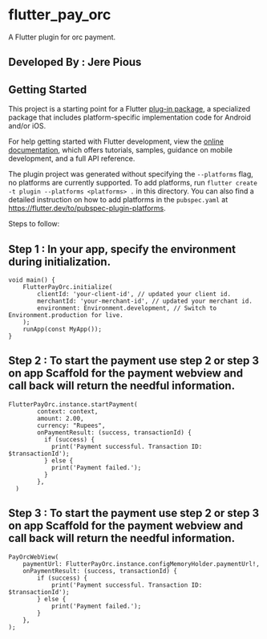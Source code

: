 # flutter_pay_orc

A Flutter plugin for orc payment.

## Developed By : Jere Pious

## Getting Started

This project is a starting point for a Flutter
[plug-in package](https://flutter.dev/to/develop-plugins),
a specialized package that includes platform-specific implementation code for
Android and/or iOS.

For help getting started with Flutter development, view the
[online documentation](https://docs.flutter.dev), which offers tutorials,
samples, guidance on mobile development, and a full API reference.

The plugin project was generated without specifying the `--platforms` flag, no platforms are currently supported.
To add platforms, run `flutter create -t plugin --platforms <platforms> .` in this directory.
You can also find a detailed instruction on how to add platforms in the `pubspec.yaml` at https://flutter.dev/to/pubspec-plugin-platforms.

Steps to follow:

## Step 1 : In your app, specify the environment during initialization.

    void main() {        
        FlutterPayOrc.initialize(
            clientId: 'your-client-id', // updated your client id.
            merchantId: 'your-merchant-id', // updated your merchant id.
            environment: Environment.development, // Switch to Environment.production for live.
        );    
        runApp(const MyApp());
    }

## Step 2 : To start the payment use step 2 or step 3 on app Scaffold for the payment webview and call back will return the needful information.


    FlutterPayOrc.instance.startPayment(
            context: context,
            amount: 2.00,
            currency: "Rupees",
            onPaymentResult: (success, transactionId) {
              if (success) {
                print('Payment successful. Transaction ID: $transactionId');
              } else {
                print('Payment failed.');
              }
            },
      )

## Step 3 : To start the payment use step 2 or step 3 on app Scaffold for the payment webview and call back will return the needful information.

    PayOrcWebView(
        paymentUrl: FlutterPayOrc.instance.configMemoryHolder.paymentUrl!,
        onPaymentResult: (success, transactionId) {
            if (success) {
                print('Payment successful. Transaction ID: $transactionId');
            } else {
                print('Payment failed.');
            }
        },
    );


